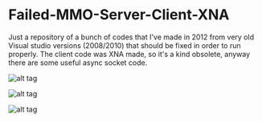 # Failed-MMO-Server-Client-XNA
Just a repository of a bunch of codes that I've made in 2012 from very old Visual studio versions (2008/2010) that should be fixed in order to run properly. The client code was XNA made, so it's a kind obsolete, anyway there are some useful async socket code.

![alt tag](http://i67.tinypic.com/142f0xx.jpg)

![alt tag](http://i66.tinypic.com/27xe0ky.png)

![alt tag](http://i65.tinypic.com/2hs19pl.png)
